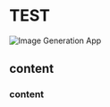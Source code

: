 # TEST
![Image Generation App](https://tse2.mm.bing.net/th?id=OIG1.ROQdizJUOfA03HtG4G_Q&pid=ImgGn)
## content
### content
